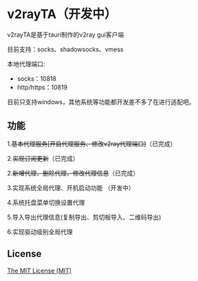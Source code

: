 # v2rayTA（开发中）

v2rayTA是基于tauri制作的v2ray gui客户端

目前支持：socks、shadowsocks、vmess

本地代理端口:
- socks：10818
- http/https：10819

目前只支持windows，其他系统等功能都开发差不多了在进行适配吧。

## 功能

1.~~基本代理服务[开启代理服务、修改v2ray代理端口]~~（已完成）  

2.~~实现订阅更新~~（已完成）

2.~~新增代理、删除代理、修改代理信息~~（已完成）

3.实现系统全局代理、开机启动功能 （开发中）

4.系统托盘菜单切换设置代理

5.导入导出代理信息(复制导出、剪切板导入、二维码导出) 

6.实现驱动级别全局代理

## License
[The MIT License (MIT)](https://github.com/tocha688/v2ray-tauri/raw/main/LICENSE)
